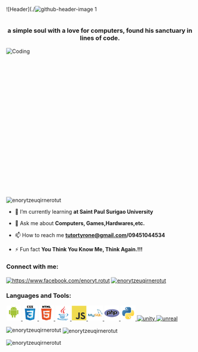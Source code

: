 ![Header](./![github-header-image 1](https://github.com/EnorytZeuqirneRotut/EnorytZeuqirneRotut/assets/142654110/e013defd-7b63-413d-b544-e3eeef659d04)
<h1 align="center"></h1>
<h3 align="center">a simple soul with a love for computers, found his sanctuary in lines of code.</h3>
<img align="right" alt="Coding" width="600" height="400" src="https://raw.githubusercontent.com/EdsonLucasbd/EdsonLucasbd/main/images/pixel-jeff-matrix-s.gif">
<p align="left"> <img src="https://komarev.com/ghpvc/?username=enorytzeuqirnerotut&label=Profile%20views&color=0e75b6&style=flat" alt="enorytzeuqirnerotut" /> </p>

- 🌱 I’m currently learning **at Saint Paul Surigao University**

- 💬 Ask me about **Computers, Games,Hardwares,etc.**

- 📫 How to reach me **tutortyrone@gmail.com/09451044534**

- ⚡ Fun fact **You Think You Know Me, Think Again.!!!**

<h3 align="left">Connect with me:</h3>
<p align="left">
<a href="https://fb.com/https://www.facebook.com/enoryt.rotut" target="blank"><img align="center" src="https://raw.githubusercontent.com/rahuldkjain/github-profile-readme-generator/master/src/images/icons/Social/facebook.svg" alt="https://www.facebook.com/enoryt.rotut" height="30" width="40" /></a>
<a href="https://instagram.com/enorytzeuqirnerotut" target="blank"><img align="center" src="https://raw.githubusercontent.com/rahuldkjain/github-profile-readme-generator/master/src/images/icons/Social/instagram.svg" alt="enorytzeuqirnerotut" height="30" width="40" /></a>
</p>

<h3 align="left">Languages and Tools:</h3>
<p align="left"> <a href="https://developer.android.com" target="_blank" rel="noreferrer"> <img src="https://raw.githubusercontent.com/devicons/devicon/master/icons/android/android-original-wordmark.svg" alt="android" width="40" height="40"/> </a> <a href="https://www.w3schools.com/css/" target="_blank" rel="noreferrer"> <img src="https://raw.githubusercontent.com/devicons/devicon/master/icons/css3/css3-original-wordmark.svg" alt="css3" width="40" height="40"/> </a> <a href="https://www.w3.org/html/" target="_blank" rel="noreferrer"> <img src="https://raw.githubusercontent.com/devicons/devicon/master/icons/html5/html5-original-wordmark.svg" alt="html5" width="40" height="40"/> </a> <a href="https://www.java.com" target="_blank" rel="noreferrer"> <img src="https://raw.githubusercontent.com/devicons/devicon/master/icons/java/java-original.svg" alt="java" width="40" height="40"/> </a> <a href="https://developer.mozilla.org/en-US/docs/Web/JavaScript" target="_blank" rel="noreferrer"> <img src="https://raw.githubusercontent.com/devicons/devicon/master/icons/javascript/javascript-original.svg" alt="javascript" width="40" height="40"/> </a> <a href="https://www.mysql.com/" target="_blank" rel="noreferrer"> <img src="https://raw.githubusercontent.com/devicons/devicon/master/icons/mysql/mysql-original-wordmark.svg" alt="mysql" width="40" height="40"/> </a> <a href="https://www.php.net" target="_blank" rel="noreferrer"> <img src="https://raw.githubusercontent.com/devicons/devicon/master/icons/php/php-original.svg" alt="php" width="40" height="40"/> </a> <a href="https://www.python.org" target="_blank" rel="noreferrer"> <img src="https://raw.githubusercontent.com/devicons/devicon/master/icons/python/python-original.svg" alt="python" width="40" height="40"/> </a> <a href="https://unity.com/" target="_blank" rel="noreferrer"> <img src="https://www.vectorlogo.zone/logos/unity3d/unity3d-icon.svg" alt="unity" width="40" height="40"/> </a> <a href="https://unrealengine.com/" target="_blank" rel="noreferrer"> <img src="https://raw.githubusercontent.com/kenangundogan/fontisto/036b7eca71aab1bef8e6a0518f7329f13ed62f6b/icons/svg/brand/unreal-engine.svg" alt="unreal" width="40" height="40"/> </a> </p>

<p><img align="left" src="https://github-readme-stats.vercel.app/api/top-langs?username=enorytzeuqirnerotut&show_icons=true&locale=en&layout=compact" alt="enorytzeuqirnerotut" /></p>

<p>&nbsp;<img align="center" src="https://github-readme-stats.vercel.app/api?username=enorytzeuqirnerotut&show_icons=true&locale=en" alt="enorytzeuqirnerotut" /></p>

<p><img align="center" src="https://github-readme-streak-stats.herokuapp.com/?user=enorytzeuqirnerotut&" alt="enorytzeuqirnerotut" /></p>

